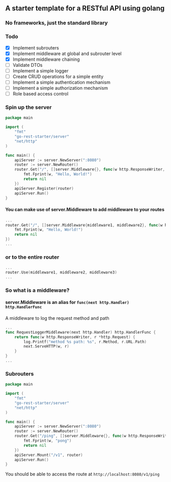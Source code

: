 ## A starter template for a RESTful API using golang
### No frameworks, just the standard library

### Todo
- [x] Implement subrouters
- [x] Implement middleware at global and subrouter level
- [x] Implement middleware chaining
- [ ] Validate DTOs
- [ ] Implement a simple logger
- [ ] Create CRUD operations for a simple entity
- [ ] Implement a simple authentication mechanism
- [ ] Implement a simple authorization mechanism
- [ ] Role based access control

### Spin up the server
```go
package main

import (
	"fmt"
	"go-rest-starter/server"
	"net/http"
)

func main() {
	apiServer := server.NewServer(":8080")
	router := server.NewRouter()
	router.Get("/", []server.Middleware{}, func(w http.ResponseWriter, r *http.Request) error {
        fmt.Fprint(w, "Hello, World!")
        return nil
    })
	apiServer.Register(router)
	apiServer.Run()
}
```

#### You can make use of server.Middleware to add middleware to your routes
```go
...
router.Get("/", []server.Middleware{middleware1, middleware2}, func(w http.ResponseWriter, r *http.Request) error {
    fmt.Fprint(w, "Hello, World!")
    return nil
})
...
```
### or to the entire router
```go
...
router.Use(middleware1, middleware2, middleware3)
...
```
### So what is a middleware?
#### server.Middleware is an alias for `func(next http.Handler) http.HandlerFunc`
A middleware to log the request method and path
```go
...
func RequestLoggerMiddleware(next http.Handler) http.HandlerFunc {
	return func(w http.ResponseWriter, r *http.Request) {
		log.Printf("method %s path: %s", r.Method, r.URL.Path)
		next.ServeHTTP(w, r)
	}
}
...
```

### Subrouters
```go
package main

import (
	"fmt"
	"go-rest-starter/server"
	"net/http"
)

func main() {
	apiServer := server.NewServer(":8080")
	router := server.NewRouter()
	router.Get("/ping", []server.Middleware{}, func(w http.ResponseWriter, r *http.Request) error {
        fmt.Fprint(w, "pong")
        return nil
	})
	apiServer.Mount("/v1", router)
	apiServer.Run()
}
```
You should be able to access the route at `http://localhost:8080/v1/ping`

